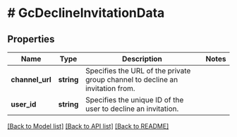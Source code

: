 # # GcDeclineInvitationData

## Properties

Name | Type | Description | Notes
------------ | ------------- | ------------- | -------------
**channel_url** | **string** | Specifies the URL of the private group channel to decline an invitation from. |
**user_id** | **string** | Specifies the unique ID of the user to decline an invitation. |

[[Back to Model list]](../../README.md#models) [[Back to API list]](../../README.md#endpoints) [[Back to README]](../../README.md)
